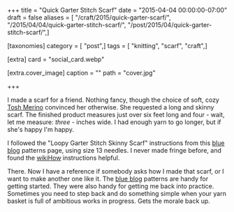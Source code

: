 +++
title = "Quick Garter Stitch Scarf"
date = "2015-04-04 00:00:00-07:00"
draft = false
aliases = [ "/craft/2015/quick-garter-scarf/", "/2015/04/04/quick-garter-stitch-scarf/", "/post/2015/04/quick-garter-stitch-scarf/",]

[taxonomies]
category = [ "post",]
tags = [ "knitting", "scarf", "craft",]

[extra]
card = "social_card.webp"

[extra.cover_image]
caption = ""
path = "cover.jpg"

+++

[wikiHow]: http://www.wikihow.com/Add-Fringe-to-a-Crochet-or-Knit-Project
[blue blog]: http://alison.knitsmiths.us/pattern_beginners_scarves.html
[Tosh Merino]: http://madelinetosh.com/store/index.php/yarns/tosh-merino.html

I made a scarf for a friend. Nothing fancy, though the choice of soft, cozy [Tosh Merino][] convinced her
otherwise. She requested a long and skinny scarf. The finished product measures just over six feet long and
four - wait, let me measure: *three* -  inches
wide. I had enough yarn to go longer, but if she's happy I'm happy.
<!--more-->

I followed the "Loopy Garter Stitch Skinny Scarf" instructions from this [blue blog][] patterns page, using
size 13 needles. I never made fringe before, and found the [wikiHow][] instructions helpful.

There. Now I have a reference if somebody asks how I made that scarf, or I want to make another one like
it. The [blue blog][] patterns are handy for getting started. They were also handy for getting me back into
practice. Sometimes you need to step back and do something simple when your yarn basket is full of ambitious
works in progress. Gets the morale back up.